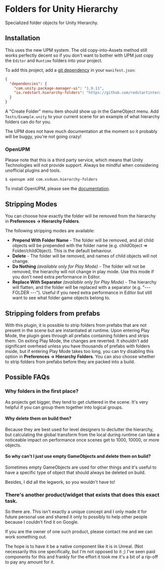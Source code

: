 # Folders for Unity Hierarchy

Specialized folder objects for Unity Hierarchy.

## Installation

This uses the new UPM system. The old copy-into-Assets method still works
perfectly decent so if you don't want to bother with UPM just copy the `Editor`
and `Runtime` folders into your project.

To add this project, add a [git dependency][1] in your `manifest.json`:

```json
{
  "dependencies": {
    "com.unity.package-manager-ui": "1.9.11",
    "io.redstart.hierarchy-folders": "https://github.com/redstartinteractive/unity-hierarchy-folders.git"
  }
}
```

A "Create Folder" menu item should show up in the GameObject menu. Add
`Tests/Example.unity` to your current scene for an example of what hierarchy
folders can do for you.

The UPM does not have much documentation at the moment so it probably will be
buggy, you're not going crazy!

[1]: https://forum.unity.com/threads/git-support-on-package-manager.573673/#post-3819487

### OpenUPM

Please note that this is a third party service, which means that Unity
Technologies will not provide support. Always be mindful when considering
unofficial plugins and tools.

```
$ openupm add com.xsduan.hierarchy-folders
```

To install OpenUPM, please see the [documentation][2].

[2]: https://openupm.com/docs/

## Stripping Modes

You can choose how exactly the folder will be removed from the hierarchy in **Preferences -> Hierarchy Folders**.

The following stripping modes are available:

- **Prepend With Folder Name** - The folder will be removed, and all child objects will be prepended with the folder name (e.g. childObject => Folder/childObject). This is the default behaviour.
- **Delete** - The folder will be removed, and names of child objects will not change.
- **Do Nothing** *(available only for Play Mode)* - The folder will not be removed, the hierarchy will not change in play mode. Use this mode if you don't need extra performance in Editor.
- **Replace With Separator** *(available only for Play Mode)* - The hierarchy will flatten, and the folder will be replaced with a separator (e.g. "--- FOLDER ---"). Useful if you need extra performance in Editor but still want to see what folder game objects belong to.

## Stripping folders from prefabs

With this plugin, it is possible to strip folders from prefabs that are not present in the scene but are instantiated at runtime. Upon entering Play Mode, the plugin goes through all prefabs containing folders and strips them. On exiting Play Mode, the changes are reverted. It shouldn't add significant overhead unless you have thousands of prefabs with folders inside, but if entering Play Mode takes too long, you can try disabling this option in **Preferences -> Hierarchy Folders**. You can also choose whether to strip folders from prefabs before they are packed into a build.

## Possible FAQs

### Why folders in the first place?

As projects get bigger, they tend to get cluttered in the scene. It's very
helpful if you can group them together into logical groups.

#### Why delete them on build then?

Because they are best used for level designers to declutter the hierarchy, but
calculating the global transform from the local during runtime can take a
noticeable impact on performance once scenes get to 1000, 10000, or more
objects.

#### So why can't I just use empty GameObjects and delete them on build?

Sometimes empty GameObjects are used for other things and it's useful to have a
specific type of object that should always be deleted on build.

Besides, I did all the legwork, so you wouldn't have to!

### There's another product/widget that exists that does this exact task.

So there are. This isn't exactly a unique concept and I only made it for future
personal use and shared it only to possibly to help other people because I
couldn't find it on Google.

If you are the owner of one such product, please contact me and we can work
something out.

The hope is to have it be a native component like it is in Unreal. (Not
necessarily this one specifically, but I'm not opposed to it ;) I've seen paid
components for this and frankly for the effort it took me it's a bit of a
rip-off to pay any amount for it.
